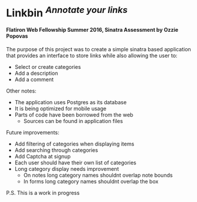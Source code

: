 # Linkbin <sup>_Annotate your links_</sup>

#### Flatiron Web Fellowship Summer 2016, Sinatra Assessment by Ozzie Popovas

The purpose of this project was to create a simple sinatra based application that provides an interface to store links while also allowing the user to:

* Select or create categories
* Add a description
* Add a comment

Other notes:

* The application uses Postgres as its database
* It is being optimized for mobile usage
* Parts of code have been borrowed from the web
    * Sources can be found in application files

Future improvements:

* Add filtering of categories when displaying items
* Add searching through categories
* Add Captcha at signup
* Each user should have their own list of categories
* Long category display needs improvement
    * On notes long category names shouldnt overlap note bounds
    * In forms long category names shouldnt overlap the box

P.S. This is a work in progress

